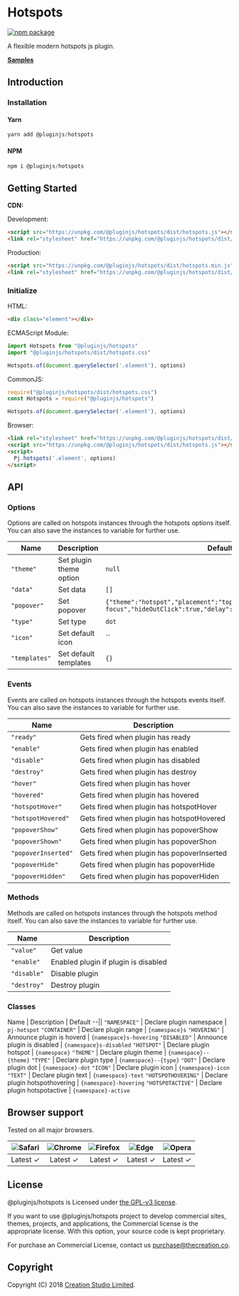 # Hotspots

[![npm package](https://img.shields.io/npm/v/@pluginjs/hotspots.svg)](https://www.npmjs.com/package/@pluginjs/hotspots)

A flexible modern hotspots js plugin.

**[Samples](https://codesandbox.io/s/github/pluginjs/plugin.js/tree/master/modules/hotspots/samples)**

## Introduction

### Installation

#### Yarn

```javascript
yarn add @pluginjs/hotspots
```

#### NPM

```javascript
npm i @pluginjs/hotspots
```

## Getting Started

**CDN:**

Development:

```html
<script src="https://unpkg.com/@pluginjs/hotspots/dist/hotspots.js"></script>
<link rel="stylesheet" href="https://unpkg.com/@pluginjs/hotspots/dist/hotspots.css">
```

Production:

```html
<script src="https://unpkg.com/@pluginjs/hotspots/dist/hotspots.min.js"></script>
<link rel="stylesheet" href="https://unpkg.com/@pluginjs/hotspots/dist/hotspots.min.css">
```

### Initialize

HTML:

```html
<div class="element"></div>
```

ECMAScript Module:

```javascript
import Hotspots from "@pluginjs/hotspots"
import "@pluginjs/hotspots/dist/hotspots.css"

Hotspots.of(document.querySelector('.element'), options)
```

CommonJS:

```javascript
require("@pluginjs/hotspots/dist/hotspots.css")
const Hotspots = require("@pluginjs/hotspots")

Hotspots.of(document.querySelector('.element'), options)
```

Browser:

```html
<link rel="stylesheet" href="https://unpkg.com/@pluginjs/hotspots/dist/hotspots.css">
<script src="https://unpkg.com/@pluginjs/hotspots/dist/hotspots.js"></script>
<script>
  Pj.hotspots('.element', options)
</script>
```

## API

### Options

Options are called on hotspots instances through the hotspots options itself.
You can also save the instances to variable for further use.

Name | Description | Default
--|--|--
`"theme"` | Set plugin theme option | `null`
`"data"` | Set data | `[]`
`"popover"` | Set popover | `{"theme":"hotspot","placement":"top","trigger":"hover focus","hideOutClick":true,"delay":0,"close":false,"html":true}`
`"type"` | Set type | `dot`
`"icon"` | Set default icon | ``
`"templates"` | Set default templates | `{}`

### Events

Events are called on hotspots instances through the hotspots events itself.
You can also save the instances to variable for further use.

Name | Description
--|--
`"ready"` | Gets fired when plugin has ready
`"enable"` | Gets fired when plugin has enabled
`"disable"` | Gets fired when plugin has disabled
`"destroy"` | Gets fired when plugin has destroy
`"hover"` | Gets fired when plugin has hover
`"hovered"` | Gets fired when plugin has hovered
`"hotspotHover"` | Gets fired when plugin has hotspotHover
`"hotspotHovered"` | Gets fired when plugin has hotspotHovered
`"popoverShow"` | Gets fired when plugin has popoverShow
`"popoverShown"` | Gets fired when plugin has popoverShon
`"popoverInserted"` | Gets fired when plugin has popoverInserted
`"popoverHide"` | Gets fired when plugin has popoverHide
`"popoverHidden"` | Gets fired when plugin has popoverHiden

### Methods

Methods are called on hotspots instances through the hotspots method itself.
You can also save the instances to variable for further use.

Name | Description
--|--
`"value"` | Get value
`"enable"` | Enabled plugin if plugin is disabled
`"disable"` | Disable plugin
`"destroy"` | Destroy plugin

### Classes

Name | Description | Default
--||
`"NAMESPACE"` | Declare plugin namespace | `pj-hotspot`
`"CONTAINER"` | Declare plugin range | `{namespace}s`
`"HOVERING"` | Announce plugin is hoverd | `{namespace}s-hovering`
`"DISABLED"` | Announce plugin is disabled | `{namespace}s-disabled`
`"HOTSPOT"` | Declare plugin hotspot | `{namespace}`
`"THEME"` | Declare plugin theme | `{namespace}--{theme}`
`"TYPE"` | Declare plugin type | `{namespace}--{type}`
`"DOT"` | Declare plugin dot | `{namespace}-dot`
`"ICON"` | Declare plugin icon | `{namespace}-icon`
`"TEXT"` | Declare plugin text | `{namespace}-text`
`"HOTSPOTHOVERING"` | Declare plugin hotspothovering | `{namespace}-hovering`
`"HOTSPOTACTIVE"` | Declare plugin hotspotactive | `{namespace}-active`

## Browser support

Tested on all major browsers.

| <img src="https://raw.githubusercontent.com/alrra/browser-logos/master/src/safari/safari_32x32.png" alt="Safari"> | <img src="https://raw.githubusercontent.com/alrra/browser-logos/master/src/chrome/chrome_32x32.png" alt="Chrome"> | <img src="https://raw.githubusercontent.com/alrra/browser-logos/master/src/firefox/firefox_32x32.png" alt="Firefox"> | <img src="https://raw.githubusercontent.com/alrra/browser-logos/master/src/edge/edge_32x32.png" alt="Edge"> | <img src="https://raw.githubusercontent.com/alrra/browser-logos/master/src/opera/opera_32x32.png" alt="Opera"> |
|:--:|:--:|:--:|:--:|:--:|
| Latest ✓ | Latest ✓ | Latest ✓ | Latest ✓ | Latest ✓ |

## License

@pluginjs/hotspots is Licensed under [the GPL-v3 license](LICENSE).

If you want to use @pluginjs/hotspots project to develop commercial sites, themes, projects, and applications, the Commercial license is the appropriate license. With this option, your source code is kept proprietary.

For purchase an Commercial License, contact us purchase@thecreation.co.

## Copyright

Copyright (C) 2018 [Creation Studio Limited](creationstudio.com).